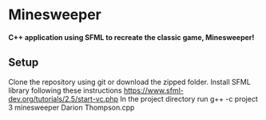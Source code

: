 # Minesweeper
#### C++ application using SFML to recreate the classic game, Minesweeper!
## Setup
Clone the repository using git or download the zipped folder.
Install SFML library following these instructions https://www.sfml-dev.org/tutorials/2.5/start-vc.php
In the project directory run g++ -c project 3 minesweeper Darion Thompson.cpp
